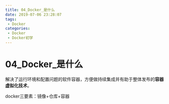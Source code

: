 ```yaml
---
title: 04_Docker_是什么
date: 2019-07-06 23:28:07
tags: 
 - Docker
categories:
 - Docker
 - Docker初学
---
```


# 04_Docker_是什么

解决了运行环境和配置问题的软件容器，方便做持续集成并有助于整体发布的**容器虚拟化技术**。

docker三要素：镜像+仓库+容器

